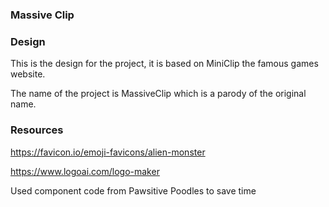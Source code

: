 ### Massive Clip

### Design

This is the design for the project, it is based on MiniClip the famous games website.

The name of the project is MassiveClip which is a parody of the original name. 

### Resources

https://favicon.io/emoji-favicons/alien-monster

https://www.logoai.com/logo-maker

Used component code from Pawsitive Poodles to save time
